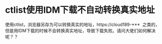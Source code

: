 # ctlist使用IDM下载不自动转换真实地址


使用ctlist，浏览器另存为可以转换真实的地址，https://cloud189-***&nbsp;&nbsp;之类的，但是用IDM下载的时候不会转换真实地址，导致下载失败。请问大佬们如何解决呢？？<br />
<br />
<br />
<img id="aimg_PCCzh" onclick="zoom(this, this.src, 0, 0, 0)" class="zoom" src="https://s1.ax1x.com/2020/10/28/B1k9zj.jpg" onmouseover="img_onmouseoverfunc(this)" onload="thumbImg(this)" border="0" alt="" />
